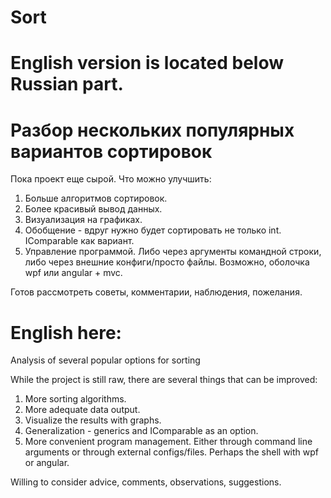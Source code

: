 # Sort
# English version is located below Russian part.

<h1>Разбор нескольких популярных вариантов сортировок</h1>

Пока проект еще сырой. Что можно улучшить:
1) Больше алгоритмов сортировок.
2) Более красивый вывод данных.
3) Визуализация на графиках.
4) Обобщение - вдруг нужно будет сортировать не только int. IComparable<T> как вариант.
5) Управление программой. Либо через аргументы командной строки, либо через внешние конфиги/просто файлы. 
  Возможно, оболочка wpf или angular + mvc.
  
 Готов рассмотреть советы, комментарии, наблюдения, пожелания.
 
<h1>English here:</h1>
 
Analysis of several popular options for sorting

While the project is still raw, there are several things that can be improved:
1) More sorting algorithms.
2) More  adequate data output.
3) Visualize the results with graphs.
4) Generalization - generics and IComparable<T> as an option.
5) More convenient program management. Either through command line arguments or through external configs/files. 
Perhaps the shell with wpf or angular.

Willing to consider advice, comments, observations, suggestions.
